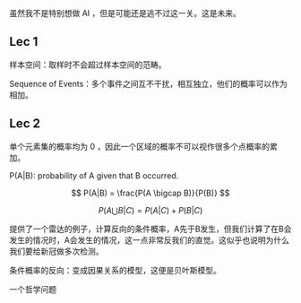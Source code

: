 虽然我不是特别想做 AI ，但是可能还是逃不过这一关。这是未来。

## Lec 1
样本空间：取样时不会超过样本空间的范畴。

Sequence of Events：多个事件之间互不干扰，相互独立，他们的概率可以作为相加。
## Lec 2
单个元素集的概率均为 0 ，因此一个区域的概率不可以视作很多个点概率的累加。

P(A|B): probability of A given that B occurred.

$$
P(A|B) = \frac{P(A \bigcap B)}{P(B)}
$$

$$
P(A \bigcup B | C) = P(A | C) + P(B|C)
$$

提供了一个雷达的例子，计算反向的条件概率，A先于B发生，但我们计算了在B会发生的情况时，A会发生的情况，这一点非常反我们的直觉。这似乎也说明为什么我们要给新冠做多次检测。

条件概率的反向：变成因果关系的模型，这便是贝叶斯模型。

一个哲学问题
